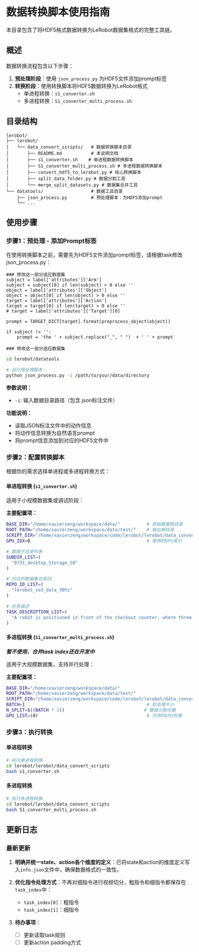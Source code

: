# 数据转换脚本使用指南

本目录包含了将HDF5格式数据转换为LeRobot数据集格式的完整工具链。

## 概述

数据转换流程包含以下步骤：
1. **预处理阶段**：使用 `json_process.py` 为HDF5文件添加prompt标签
2. **转换阶段**：使用转换脚本将HDF5数据转换为LeRobot格式
   - 单进程转换：`s1_converter.sh`
   - 多进程转换：`S1_converter_multi_process.sh`

## 目录结构

```
lerobot/
├── lerobot/
│   └── data_convert_scripts/   # 数据转换脚本目录
│       ├── README.md           # 本说明文档
│       ├── s1_converter.sh    # 单进程数据转换脚本
│       ├── S1_converter_multi_process.sh # 多进程数据转换脚本
│       ├── convert_hdf5_to_lerobot.py # 核心转换脚本
│       ├── split_data_folder.py # 数据分割工具
│       └── merge_split_datasets.py # 数据集合并工具
└── datatools/                  # 数据工具目录
    ├── json_process.py         # 预处理脚本：为HDF5添加prompt
    └── ...
```

## 使用步骤

### 步骤1：预处理 - 添加Prompt标签

在使用转换脚本之前，需要先为HDF5文件添加prompt标签，请根据task修改json_process.py：
```
### 修改这一部分适应数据集
subject = label['attributes']['Arm']
subject = subject[0] if len(subject) > 0 else ''
object = label['attributes']['Object']
object = object[0] if len(object) > 0 else ''
target = label['attributes']['Action']
target = target[0] if len(target) > 0 else ''
# target = label['attributes']['Target'][0]

prompt = TARGET_DICT[target].format(preprocess_object(object))

if subject != '':
    prompt = 'the ' + subject.replace("_", " ")  + ' ' + prompt
        
### 修改这一部分适应数据集
```

```bash
cd lerobot/datatools

# 运行预处理脚本
python json_process.py -i /path/to/your/data/directory
```

**参数说明：**
- `-i`: 输入数据目录路径（包含.json标注文件）

**功能说明：**
- 读取JSON标注文件中的动作信息
- 将动作信息转换为自然语言prompt
- 将prompt信息添加到对应的HDF5文件中

### 步骤2：配置转换脚本

根据你的需求选择单进程或多进程转换方式：

#### 单进程转换 (`s1_converter.sh`)

适用于小规模数据集或调试阶段：


**主要配置项：**
```bash
BASE_DIR="/home/xavierzeng/workspace/data/"          # 原始数据根目录
ROOT_PATH="/home/xavierzeng/workspace/data/test/"    # 输出根目录
SCRIPT_DIR="/home/xavierzeng/workspace/code/lerobot/lerobot/data_convert_scripts"
GPU_IDX=0                                            # 使用的GPU索引

# 数据子目录列表
SUBDIR_LIST=(
  "0731_desktop_Storage_S8"
)

# 对应的数据集仓库ID
REPO_ID_LIST=(
  "lerobot_so3_data_30hz"
)

# 任务描述
TASK_DESCRIPTION_LIST=(
  "A robot is positioned in front of the checkout counter, where three different types of items and a shopping bag are placed. Packing in the supermarket."
)
```

#### 多进程转换 (`S1_converter_multi_process.sh`)
***暂不使用，合并task index还在开发中***

适用于大规模数据集，支持并行处理：

**主要配置项：**
```bash
BASE_DIR="/home/xavierzeng/workspace/data/"
ROOT_PATH="/home/xavierzeng/workspace/data/test/"
SCRIPT_DIR="/home/xavierzeng/workspace/code/lerobot/lerobot/data_convert_scripts"
BATCH=1                                              # 批处理大小
N_SPLIT=$((BATCH * 1))                              # 数据分割份数
GPU_LIST=(0)                                         # 可用的GPU列表
```

### 步骤3：执行转换

#### 单进程转换
```bash
# 执行单进程转换
cd lerobot/lerobot/data_convert_scripts
bash s1_converter.sh
```

#### 多进程转换
```bash
# 执行多进程转换
cd lerobot/lerobot/data_convert_scripts
bash S1_converter_multi_process.sh
```

## 更新日志

### 最新更新

1. **明确并统一state、action各个维度的定义**：已将state和action的维度定义写入`info.json`文件中，确保数据格式的一致性。

2. **优化指令处理方式**：不再对细指令进行视频切分，粗指令和细指令都保存在`task_index`中：
   - `task_index[0]`：粗指令
   - `task_index[1]`：细指令

3. **待办事项**：
   - [ ] 更新读取task规则
   - [ ] 更新action padding方式
